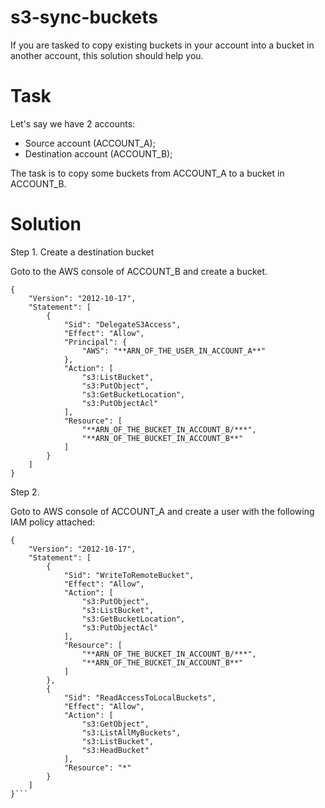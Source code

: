 # s3-sync-buckets

If you are tasked to copy existing buckets in your account into a bucket in another account, this solution should help you.

# Task

Let's say we have 2 accounts:
- Source account (ACCOUNT_A);
- Destination account (ACCOUNT_B);

The task is to copy some buckets from ACCOUNT_A to a bucket in ACCOUNT_B.

# Solution

Step 1. Create a destination bucket

Goto to the AWS console of ACCOUNT_B and create a bucket.

```
{
    "Version": "2012-10-17",
    "Statement": [
        {
            "Sid": "DelegateS3Access",
            "Effect": "Allow",
            "Principal": {
                "AWS": "**ARN_OF_THE_USER_IN_ACCOUNT_A**"
            },
            "Action": [
                "s3:ListBucket",
                "s3:PutObject",
                "s3:GetBucketLocation",
                "s3:PutObjectAcl"
            ],
            "Resource": [
                "**ARN_OF_THE_BUCKET_IN_ACCOUNT_B/***",
                "**ARN_OF_THE_BUCKET_IN_ACCOUNT_B**"
            ]
        }
    ]
}
```


Step 2.

Goto to AWS console of ACCOUNT_A and create a user with the following IAM policy attached:

```
{
    "Version": "2012-10-17",
    "Statement": [
        {
            "Sid": "WriteToRemoteBucket",
            "Effect": "Allow",
            "Action": [
                "s3:PutObject",
                "s3:ListBucket",
                "s3:GetBucketLocation",
                "s3:PutObjectAcl"
            ],
            "Resource": [
                "**ARN_OF_THE_BUCKET_IN_ACCOUNT_B/***",
                "**ARN_OF_THE_BUCKET_IN_ACCOUNT_B**"
            ]
        },
        {
            "Sid": "ReadAccessToLocalBuckets",
            "Effect": "Allow",
            "Action": [
                "s3:GetObject",
                "s3:ListAllMyBuckets",
                "s3:ListBucket",
                "s3:HeadBucket"
            ],
            "Resource": "*"
        }
    ]
}```


